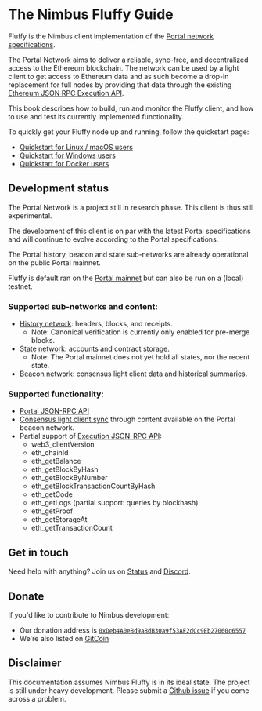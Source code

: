 # The Nimbus Fluffy Guide

Fluffy is the Nimbus client implementation of the
[Portal network specifications](https://github.com/ethereum/portal-network-specs).

The Portal Network aims to deliver a reliable, sync-free, and decentralized
access to the Ethereum blockchain. The network can be used by a light client to
get access to Ethereum data and as such become a drop-in replacement for full
nodes by providing that data through the existing
[Ethereum JSON RPC Execution API](https://github.com/ethereum/execution-apis).

This book describes how to build, run and monitor the Fluffy client, and how to
use and test its currently implemented functionality.

To quickly get your Fluffy node up and running, follow the quickstart page:

  - [Quickstart for Linux / macOS users](./quick-start.md)
  - [Quickstart for Windows users](./quick-start-windows.md)
  - [Quickstart for Docker users](./quick-start-docker.md)

## Development status
The Portal Network is a project still in research phase. This client is thus still experimental.

The development of this client is on par with the latest Portal specifications and will continue to evolve according to the Portal specifications.

The Portal history, beacon and state sub-networks are already operational on the public Portal mainnet.

Fluffy is default ran on the [Portal mainnet](https://github.com/ethereum/portal-network-specs/blob/master/bootnodes.md#bootnodes-mainnet) but can also be run on a (local) testnet.

### Supported sub-networks and content:

- [History network](https://github.com/ethereum/portal-network-specs/blob/e8e428c55f34893becfe936fe323608e9937956e/history/history-network.md): headers, blocks, and receipts.
    - Note: Canonical verification is currently only enabled for pre-merge blocks.
- [State network](https://github.com/ethereum/portal-network-specs/blob/e8e428c55f34893becfe936fe323608e9937956e/state/state-network.md): accounts and contract storage.
    - Note: The Portal mainnet does not yet hold all states, nor the recent state.
- [Beacon network](https://github.com/ethereum/portal-network-specs/blob/e8e428c55f34893becfe936fe323608e9937956e/beacon-chain/beacon-network.md): consensus light client data and historical summaries.

### Supported functionality:

- [Portal JSON-RPC API](https://github.com/ethereum/portal-network-specs/tree/e8e428c55f34893becfe936fe323608e9937956e/jsonrpc)
- [Consensus light client sync](https://github.com/ethereum/consensus-specs/blob/a09d0c321550c5411557674a981e2b444a1178c0/specs/altair/light-client/light-client.md) through content available on the Portal beacon network.
- Partial support of [Execution JSON-RPC API](https://github.com/ethereum/execution-apis):
    - web3_clientVersion
    - eth_chainId
    - eth_getBalance
    - eth_getBlockByHash
    - eth_getBlockByNumber
    - eth_getBlockTransactionCountByHash
    - eth_getCode
    - eth_getLogs (partial support: queries by blockhash)
    - eth_getProof
    - eth_getStorageAt
    - eth_getTransactionCount

## Get in touch

Need help with anything?
Join us on [Status](https://join.status.im/nimbus-general) and [Discord](https://discord.gg/9dWwPnG).

## Donate

If you'd like to contribute to Nimbus development:

* Our donation address is [`0xDeb4A0e8d9a8dB30a9f53AF2dCc9Eb27060c6557`](https://etherscan.io/address/0xDeb4A0e8d9a8dB30a9f53AF2dCc9Eb27060c6557)
* We're also listed on [GitCoin](https://gitcoin.co/grants/137/nimbus-2)

## Disclaimer

This documentation assumes Nimbus Fluffy is in its ideal state.
The project is still under heavy development.
Please submit a [Github issue](https://github.com/status-im/nimbus-eth1/issues) if you come across a problem.